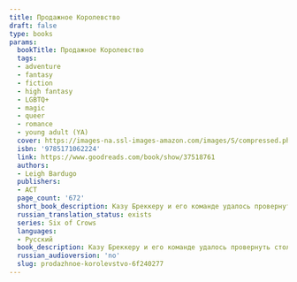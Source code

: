```yaml
---
title: Продажное Королевство
draft: false
type: books
params:
  bookTitle: Продажное Королевство
  tags:
  - adventure
  - fantasy
  - fiction
  - high fantasy
  - LGBTQ+
  - magic
  - queer
  - romance
  - young adult (YA)
  cover: https://images-na.ssl-images-amazon.com/images/S/compressed.photo.goodreads.com/books/1513238989i/37518761.jpg
  isbn: '9785171062224'
  link: https://www.goodreads.com/book/show/37518761
  authors:
  - Leigh Bardugo
  publishers:
  - АСТ
  page_count: '672'
  short_book_description: Казу Бреккеру и его команде удалось провернуть столь дерзкое похищение, что они и сами не поняли, как остались в живых. Но обещанная заоблачная награда уплывает из рук, и юные изгои вынуждены...
  russian_translation_status: exists
  series: Six of Crows
  languages:
  - Русский
  book_description: Казу Бреккеру и его команде удалось провернуть столь дерзкое похищение, что они и сами не поняли, как остались в живых. Но обещанная заоблачная награда уплывает из рук, и юные изгои вынуждены снова бороться за свою жизнь. Их обвели вокруг пальца и лишили ценного члена команды. Теперь у них не хватает людей, очень мало союзников и почти не осталось надежды. Давние соперники и новые враги бросают вызов коварству Каза, а его окружение подвергают испытанию на прочность. На темных и извилистых улочках Кеттердама разразится война – она и решит судьбу гришей.
  russian_audioversion: 'no'
  slug: prodazhnoe-korolevstvo-6f240277
---
```

